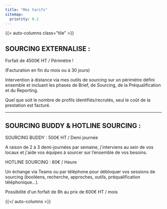 ```yaml
---
title: "Mes tarifs"
sitemap:
  priority: 0.2
---
```


{{< auto-columns class="tile" >}}
## SOURCING EXTERNALISE :

Forfait de 4500€ HT / Périmètre !

(Facturation en fin du mois ou à 30 jours)

Intervention à distance via mes outils de sourcing sur un périmètre défini ensemble et incluant les phases de Brief, de Sourcing, de la Préqualification et du Reporting.

Quel que soit le nombre de profils identifiés/recrutés, seul le coût de la prestation est facturé.


----
## SOURCING BUDDY & HOTLINE SOURCING : 

SOURCING BUDDY :
500€ HT / Demi journée 

A raison de 2 à 3 demi-journées par semaine, j'interviens au sein de vos locaux et j'aide vos équipes à sourcer sur l’ensemble de vos besoins.


HOTLINE SOURCING : 
80€ / Heure

Un échange via Teams ou par téléphone pour débloquer vos sessions de sourcing (booléens, recherche, approches, outils, préqualification téléphonique…).

Possibilité d'un forfait de 8h au prix de 600€ HT / mois 

{{</ auto-columns >}}
